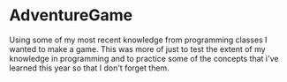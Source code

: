 # AdventureGame
Using some of my most recent knowledge from programming classes I wanted to make a game. This was more of just to test the extent of my knowledge in programming and to practice some of the concepts that i've learned this year so that I don't forget them.
